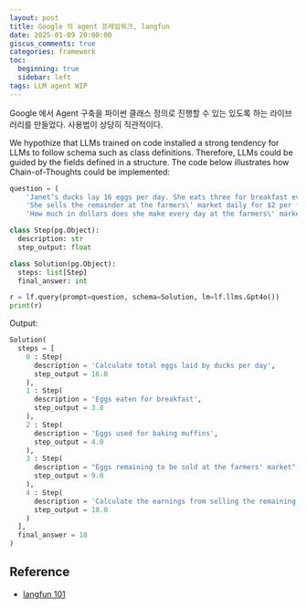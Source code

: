 ```yaml
---
layout: post
title: Google 의 agent 프레임워크, langfun 
date: 2025-01-09 20:00:00
giscus_comments: true
categories: framework
toc:
  beginning: true
  sidebar: left
tags: LLM agent WIP
---
```


Google 에서 Agent 구축을 파이썬 클래스 정의로 진행할 수 있는 있도록 하는 라이브러리를 만들었다. 사용법이 상당히 직관적이다.

We hypothize that LLMs trained on code installed a strong tendency for LLMs to follow schema such as class definitions. Therefore, LLMs could be guided by the fields defined in a structure. The code below illustrates how Chain-of-Thoughts could be implemented:

```python
question = (
    'Janet’s ducks lay 16 eggs per day. She eats three for breakfast every morning and bakes muffins for her friends every day with four. '
    'She sells the remainder at the farmers\' market daily for $2 per fresh duck egg. '
    'How much in dollars does she make every day at the farmers\' market?')

class Step(pg.Object):
  description: str
  step_output: float

class Solution(pg.Object):
  steps: list[Step]
  final_answer: int

r = lf.query(prompt=question, schema=Solution, lm=lf.llms.Gpt4o())
print(r)
```

Output:

```python
Solution(
  steps = [
    0 : Step(
      description = 'Calculate total eggs laid by ducks per day',
      step_output = 16.0
    ),
    1 : Step(
      description = 'Eggs eaten for breakfast',
      step_output = 3.0
    ),
    2 : Step(
      description = 'Eggs used for baking muffins',
      step_output = 4.0
    ),
    3 : Step(
      description = "Eggs remaining to be sold at the farmers' market",
      step_output = 9.0
    ),
    4 : Step(
      description = 'Calculate the earnings from selling the remaining eggs',
      step_output = 18.0
    )
  ],
  final_answer = 18
)
```


## Reference

- [langfun 101](https://colab.research.google.com/github/google/langfun/blob/main/docs/notebooks/langfun101.ipynb)
